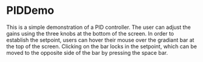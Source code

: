 # PIDDemo

This is a simple demonstration of a PID controller.
The user can adjust the gains using the three knobs at the bottom of the screen.
In order to establish the setpoint, users can hover their mouse over the gradiant bar at the top of the screen.
Clicking on the bar locks in the setpoint, which can be moved to the opposite side of the bar by pressing the space bar.
